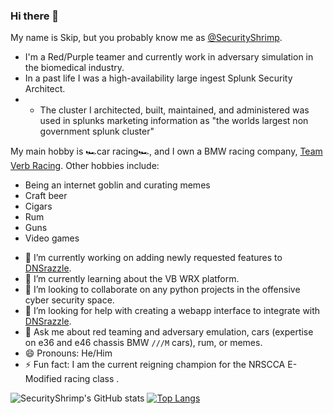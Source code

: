 ### Hi there 👋

<!--
**f8al/f8al** is a ✨ _special_ ✨ repository because its `README.md` (this file) appears on your GitHub profile.

Here are some ideas to get you started:
-->


My name is Skip, but you probably know me as [@SecurityShrimp](https://twitter.com./securityshrimp).

- I'm a Red/Purple teamer and currently work in adversary simulation in the biomedical industry.
- In a past life I was a high-availability large ingest Splunk Security Architect.
- - The cluster I architected, built, maintained, and administered was used in splunks marketing information as "the worlds largest non government splunk cluster"

My main hobby is 🏎car racing🏎, and I own a BMW racing company, [Team Verb Racing](http://teamverbracing.com).
Other hobbies include:
* Being an internet goblin and curating memes
* Craft beer
* Cigars
* Rum
* Guns
* Video games

- 🔭 I’m currently working on adding newly requested features to [DNSrazzle](https://github.com/f8al/DNSrazzle).
- 🌱 I’m currently learning about the VB WRX platform.
- 👯 I’m looking to collaborate on any python projects in the offensive cyber security space.
- 🤔 I’m looking for help with creating a webapp interface to integrate  with [DNSrazzle](https://github.com/f8al/DNSrazzle).
- 💬 Ask me about red teaming and adversary emulation, cars (expertise on e36 and e46 chassis BMW `///M` cars), rum, or memes.
- 😄 Pronouns: He/Him
- ⚡ Fun fact: I am the current reigning champion for the NRSCCA E-Modified racing class .

![SecurityShrimp's GitHub stats](https://github-readme-stats.vercel.app/api?username=f8al&show_icons=true&theme=tokyonight)
[![Top Langs](https://github-readme-stats.vercel.app/api/top-langs/?username=f8al&layout=compact&exclude_repo=duckuino.js)](https://github.com/anuraghazra/github-readme-stats)


